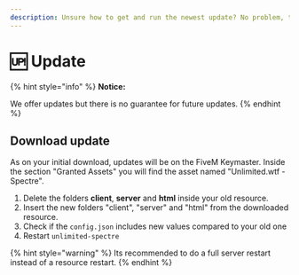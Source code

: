 ```yaml
---
description: Unsure how to get and run the newest update? No problem, this will help you.
---
```


# 🆙 Update

{% hint style="info" %}
**Notice:**

We offer updates but there is no guarantee for future updates.
{% endhint %}

## Download update

As on your initial download, updates will be on the FiveM Keymaster. Inside the section "Granted Assets" you will find the asset named "Unlimited.wtf - Spectre".

1. Delete the folders **client**, **server** and **html** inside your old resource.
2. Insert the new folders "client", "server" and "html" from the downloaded resource.
3. Check if the `config.json` includes new values compared to your old one
4. Restart `unlimited-spectre`

{% hint style="warning" %}
Its recommended to do a full server restart instead of a resource restart.
{% endhint %}
